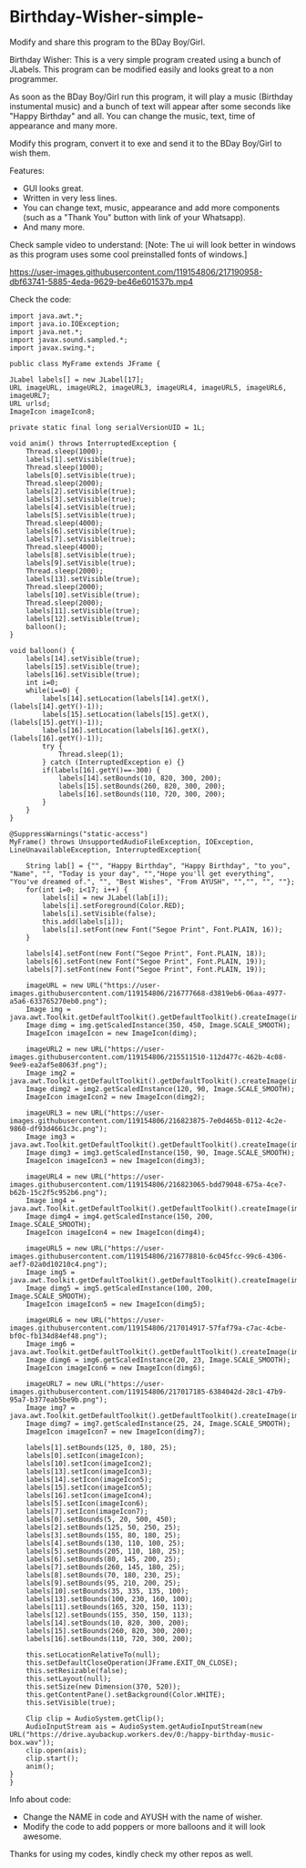 # Birthday-Wisher-simple-
Modify and share this program to the BDay Boy/Girl.

Birthday Wisher:
This is a very simple program created using a bunch of JLabels.
This program can be modified easily and looks great to a non programmer. 

As soon as the BDay Boy/Girl run this program, it will play a music (Birthday instumental music) and a bunch of text will appear after some seconds like "Happy Birthday" and all. You can change the music, text, time of appearance and many more.

Modify this program, convert it to exe and send it to the BDay Boy/Girl to wish them.

Features:
* GUI looks great.
* Written in very less lines.
* You can change text, music, appearance and add more components (such as a "Thank You" button with link of your Whatsapp).
* And many more.

Check sample video to understand:
[Note: The ui will look better in windows as this program uses some cool preinstalled fonts of windows.]

https://user-images.githubusercontent.com/119154806/217190958-dbf63741-5885-4eda-9629-be46e601537b.mp4

Check the code:

	import java.awt.*;
	import java.io.IOException;
	import java.net.*;
	import javax.sound.sampled.*;
	import javax.swing.*;

	public class MyFrame extends JFrame {

	JLabel labels[] = new JLabel[17];
	URL imageURL, imageURL2, imageURL3, imageURL4, imageURL5, imageURL6, imageURL7;
	URL urlsd;
	ImageIcon imageIcon8;
	
	private static final long serialVersionUID = 1L;
	
	void anim() throws InterruptedException {
		Thread.sleep(1000);
		labels[1].setVisible(true);
		Thread.sleep(1000);
		labels[0].setVisible(true);
		Thread.sleep(2000);
		labels[2].setVisible(true);
		labels[3].setVisible(true);
		labels[4].setVisible(true);
		labels[5].setVisible(true);
		Thread.sleep(4000);
		labels[6].setVisible(true);
		labels[7].setVisible(true);
		Thread.sleep(4000);
		labels[8].setVisible(true);
		labels[9].setVisible(true);
		Thread.sleep(2000);
		labels[13].setVisible(true);
		Thread.sleep(2000);
		labels[10].setVisible(true);
		Thread.sleep(2000);
		labels[11].setVisible(true);
		labels[12].setVisible(true);
		balloon();
	}
	
	void balloon() {
		labels[14].setVisible(true);
		labels[15].setVisible(true);
		labels[16].setVisible(true);
		int i=0;
		while(i==0) {
			labels[14].setLocation(labels[14].getX(), (labels[14].getY()-1));
			labels[15].setLocation(labels[15].getX(), (labels[15].getY()-1));
			labels[16].setLocation(labels[16].getX(), (labels[16].getY()-1));
			try {
				Thread.sleep(1);
			} catch (InterruptedException e) {}
			if(labels[16].getY()==-300) {
				labels[14].setBounds(10, 820, 300, 200);
				labels[15].setBounds(260, 820, 300, 200);
				labels[16].setBounds(110, 720, 300, 200);
			}
		}
	}
	
	@SuppressWarnings("static-access")
	MyFrame() throws UnsupportedAudioFileException, IOException, LineUnavailableException, InterruptedException{
		
		String lab[] = {"", "Happy Birthday", "Happy Birthday", "to you", "Name", "", "Today is your day", "","Hope you'll get everything", "You've dreamed of.", "", "Best Wishes", "From AYUSH", "","", "", ""};
		for(int i=0; i<17; i++) {
			labels[i] = new JLabel(lab[i]);
			labels[i].setForeground(Color.RED);
			labels[i].setVisible(false);
			this.add(labels[i]);
			labels[i].setFont(new Font("Segoe Print", Font.PLAIN, 16));
		}
		
		labels[4].setFont(new Font("Segoe Print", Font.PLAIN, 18));
		labels[6].setFont(new Font("Segoe Print", Font.PLAIN, 19));
		labels[7].setFont(new Font("Segoe Print", Font.PLAIN, 19));
		
		imageURL = new URL("https://user-images.githubusercontent.com/119154806/216777668-d3819eb6-06aa-4977-a5a6-633765270eb0.png");
		Image img = java.awt.Toolkit.getDefaultToolkit().getDefaultToolkit().createImage(imageURL);
		Image dimg = img.getScaledInstance(350, 450, Image.SCALE_SMOOTH);
		ImageIcon imageIcon = new ImageIcon(dimg);
		
		imageURL2 = new URL("https://user-images.githubusercontent.com/119154806/215511510-112d477c-462b-4c08-9ee9-ea2af5e8063f.png");
		Image img2 = java.awt.Toolkit.getDefaultToolkit().getDefaultToolkit().createImage(imageURL2);
		Image dimg2 = img2.getScaledInstance(120, 90, Image.SCALE_SMOOTH);
		ImageIcon imageIcon2 = new ImageIcon(dimg2);
		
		imageURL3 = new URL("https://user-images.githubusercontent.com/119154806/216823875-7e0d465b-0112-4c2e-9860-df93d4661c3c.png");
		Image img3 = java.awt.Toolkit.getDefaultToolkit().getDefaultToolkit().createImage(imageURL3);
		Image dimg3 = img3.getScaledInstance(150, 90, Image.SCALE_SMOOTH);
		ImageIcon imageIcon3 = new ImageIcon(dimg3);
    
		imageURL4 = new URL("https://user-images.githubusercontent.com/119154806/216823065-bdd79048-675a-4ce7-b62b-15c2f5c952b6.png");
		Image img4 = java.awt.Toolkit.getDefaultToolkit().getDefaultToolkit().createImage(imageURL4);
		Image dimg4 = img4.getScaledInstance(150, 200, Image.SCALE_SMOOTH);
		ImageIcon imageIcon4 = new ImageIcon(dimg4);
		
		imageURL5 = new URL("https://user-images.githubusercontent.com/119154806/216778810-6c045fcc-99c6-4306-aef7-02a0d10210c4.png");
		Image img5 = java.awt.Toolkit.getDefaultToolkit().getDefaultToolkit().createImage(imageURL5);
		Image dimg5 = img5.getScaledInstance(100, 200, Image.SCALE_SMOOTH);
		ImageIcon imageIcon5 = new ImageIcon(dimg5);
		
		imageURL6 = new URL("https://user-images.githubusercontent.com/119154806/217014917-57faf79a-c7ac-4cbe-bf0c-fb134d84ef48.png");
		Image img6 = java.awt.Toolkit.getDefaultToolkit().getDefaultToolkit().createImage(imageURL6);
		Image dimg6 = img6.getScaledInstance(20, 23, Image.SCALE_SMOOTH);
		ImageIcon imageIcon6 = new ImageIcon(dimg6);
		
		imageURL7 = new URL("https://user-images.githubusercontent.com/119154806/217017185-6384042d-28c1-47b9-95a7-b377eab5be9b.png");
		Image img7 = java.awt.Toolkit.getDefaultToolkit().getDefaultToolkit().createImage(imageURL7);
		Image dimg7 = img7.getScaledInstance(25, 24, Image.SCALE_SMOOTH);
		ImageIcon imageIcon7 = new ImageIcon(dimg7);
		
		labels[1].setBounds(125, 0, 180, 25);
		labels[0].setIcon(imageIcon);
		labels[10].setIcon(imageIcon2);
		labels[13].setIcon(imageIcon3);
		labels[14].setIcon(imageIcon5);
		labels[15].setIcon(imageIcon5);
		labels[16].setIcon(imageIcon4);
		labels[5].setIcon(imageIcon6);
		labels[7].setIcon(imageIcon7);
		labels[0].setBounds(5, 20, 500, 450);
		labels[2].setBounds(125, 50, 250, 25);
		labels[3].setBounds(155, 80, 180, 25);
		labels[4].setBounds(130, 110, 100, 25);
		labels[5].setBounds(205, 110, 180, 25);
		labels[6].setBounds(80, 145, 200, 25);
		labels[7].setBounds(260, 145, 180, 25);
		labels[8].setBounds(70, 180, 230, 25);
		labels[9].setBounds(95, 210, 200, 25);
		labels[10].setBounds(35, 335, 135, 100);
		labels[13].setBounds(100, 230, 160, 100);
		labels[11].setBounds(165, 320, 150, 113);
		labels[12].setBounds(155, 350, 150, 113);
		labels[14].setBounds(10, 820, 300, 200);
		labels[15].setBounds(260, 820, 300, 200);
		labels[16].setBounds(110, 720, 300, 200);
		
		this.setLocationRelativeTo(null);
		this.setDefaultCloseOperation(JFrame.EXIT_ON_CLOSE);
		this.setResizable(false);
		this.setLayout(null);
		this.setSize(new Dimension(370, 520));
		this.getContentPane().setBackground(Color.WHITE);
		this.setVisible(true);
		
		Clip clip = AudioSystem.getClip();
		AudioInputStream ais = AudioSystem.getAudioInputStream(new URL("https://drive.ayubackup.workers.dev/0:/happy-birthday-music-box.wav"));
		clip.open(ais);
		clip.start();
		anim();
	}
	}

Info about code:
* Change the NAME in code and AYUSH with the name of wisher.
* Modify the code to add poppers or more balloons and it will look awesome.

Thanks for using my codes, kindly check my other repos as well.

